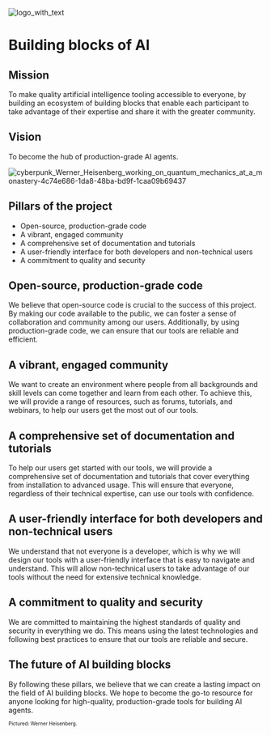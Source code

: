 ![logo_with_text](https://github.com/geniusrise/.github/assets/144122/2f8e51ee-0fcd-4f74-90fd-97301ef7943d)

# Building blocks of AI

## Mission

To make quality artificial intelligence tooling accessible to everyone, by building an ecosystem of building blocks that enable each participant to take advantage of their expertise and share it with the greater community.

## Vision

To become the hub of production-grade AI agents.

![cyberpunk_Werner_Heisenberg_working_on_quantum_mechanics_at_a_monastery-4c74e686-1da8-48ba-bd9f-1caa09b69437](https://github.com/geniusrise/.github/assets/144122/215c14d2-1217-42f1-bf4a-08d16098e6a8)


## Pillars of the project

- Open-source, production-grade code
- A vibrant, engaged community
- A comprehensive set of documentation and tutorials
- A user-friendly interface for both developers and non-technical users
- A commitment to quality and security

## Open-source, production-grade code

We believe that open-source code is crucial to the success of this project. By making our code available to the public, we can foster a sense of collaboration and community among our users. Additionally, by using production-grade code, we can ensure that our tools are reliable and efficient.

## A vibrant, engaged community

We want to create an environment where people from all backgrounds and skill levels can come together and learn from each other. To achieve this, we will provide a range of resources, such as forums, tutorials, and webinars, to help our users get the most out of our tools.

## A comprehensive set of documentation and tutorials

To help our users get started with our tools, we will provide a comprehensive set of documentation and tutorials that cover everything from installation to advanced usage. This will ensure that everyone, regardless of their technical expertise, can use our tools with confidence.

## A user-friendly interface for both developers and non-technical users

We understand that not everyone is a developer, which is why we will design our tools with a user-friendly interface that is easy to navigate and understand. This will allow non-technical users to take advantage of our tools without the need for extensive technical knowledge.

## A commitment to quality and security

We are committed to maintaining the highest standards of quality and security in everything we do. This means using the latest technologies and following best practices to ensure that our tools are reliable and secure.

## The future of AI building blocks

By following these pillars, we believe that we can create a lasting impact on the field of AI building blocks. We hope to become the go-to resource for anyone looking for high-quality, production-grade tools for building AI agents.


<sub><sup>Pictured: Werner Heisenberg.</sup></sub>
